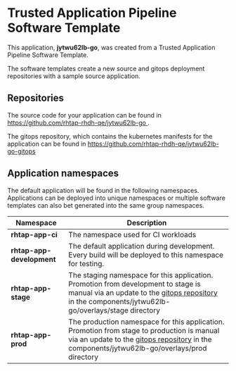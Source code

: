 # Trusted Application Pipeline Software Template

This application, **jytwu62lb-go**, was created from a Trusted Application Pipeline Software Template.

The software templates create a new source and gitops deployment repositories with a sample source application. 

## Repositories

The source code for your application can be found in [https://github.com/rhtap-rhdh-qe/jytwu62lb-go ](https://github.com/rhtap-rhdh-qe/jytwu62lb-go ).
 
The gitops repository, which contains the kubernetes manifests for the application can be found in 
[https://github.com/rhtap-rhdh-qe/jytwu62lb-go-gitops ](https://github.com/rhtap-rhdh-qe/jytwu62lb-go-gitops ) 

## Application namespaces 

The default application will be found in the following namespaces. Applications can be deployed into unique namespaces or multiple software templates can also bet generated into the same group namespaces.  

|  Namespace   |  Description   |  
| -------- | -------- |
| **rhtap-app-ci** | The namespace used for CI workloads |
| **rhtap-app-development** | The default application during development. Every build will be deployed to this namespace for testing. |
| **rhtap-app-stage** | The staging namespace for this application. Promotion from development to stage is manual via an update to the [gitops repository](https://github.com/rhtap-rhdh-qe/jytwu62lb-go-gitops ) in the components/jytwu62lb-go/overlays/stage directory |
| **rhtap-app-prod** | The production namespace for this application. Promotion from stage to production is manual via an update to the [gitops repository](https://github.com/rhtap-rhdh-qe/jytwu62lb-go-gitops ) in the components/jytwu62lb-go/overlays/prod directory |